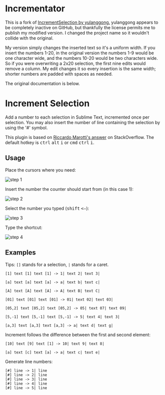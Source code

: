 Incrementator
=================

This is a fork of [IncrementSelection by yulanggong.](https://github.com/yulanggong/IncrementSelection)
yulanggong appears to be completely inactive on GitHub, but thankfully the license permits me
to publish my modified version.  I changed the project name so it wouldn't collide with the original.

My version simply changes the inserted text so it's a uniform width.  If you insert the numbers
1-20, in the original version the numbers 1-9 would be one character wide, and the numbers
10-20 would be two characters wide.  So if you were overwriting a 2x20 selection, the first nine
edits would remove a column.  My edit changes it so every insertion is the same width; shorter
numbers are padded with spaces as needed.

The original documentation is below.

Increment Selection
==================

Add a number to each selection in Sublime Text, incremented once per selection.
You may also insert the number of line containing the selection by using the '#' symbol.

This plugin is based on [Riccardo Marotti's answer](http://stackoverflow.com/a/14578077) on StackOverflow.  The default hotkey is <kbd>ctrl</kbd> <kbd>alt</kbd> <kbd>i</kbd> or <kbd>cmd</kbd> <kbd>ctrl</kbd> <kbd>i</kbd>.

Usage
-------

Place the cursors where you need:

![step 1](http://i.stack.imgur.com/rBPkj.png)

Insert the number the counter should start from (in this case 1):

![step 2](http://i.stack.imgur.com/hODtW.png)

Select the number you typed (<kbd>shift</kbd> <kbd><&mdash;</kbd>):

![step 3](http://i.stack.imgur.com/EJLco.png)

Type the shortcut:

![step 4](http://i.stack.imgur.com/w7wpJ.png)


Examples
----------

Tips:  `[]` stands for a selection, `|` stands for a caret.

	[1] text [1] text [1] -> 1| text 2| text 3|

	[a] text [a] text [a] -> a| text b| text c|

	[A] text [A] text [A] -> A| text B| text C|

	[01] text [01] text [01] -> 01| text 02| text 03|

	[05,2] text [05,2] text [05,2] -> 05| text 07| text 09|

	[5,-1] text [5,-1] text [5,-1] -> 5| text 4| text 3|

	[a,3] text [a,3] text [a,3] -> a| text d| text g|

Increment follows the difference between the first and second element:
                                   
	[10] text [9] text [1] -> 10| text 9| text 8|   

	[a] text [c] text [a] -> a| text c| text e|

Generate line numbers:    

	[#] line -> 1| line
	[#] line -> 2| line
	[#] line -> 3| line
	[#] line -> 4| line
	[#] line -> 5| line

